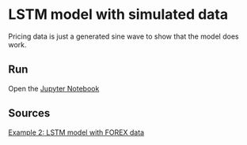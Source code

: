 # LSTM model with simulated data

Pricing data is just a generated sine wave to show that the model does work.

## Run

Open the [Jupyter Notebook](lstm-simulated.ipynb)

## Sources

[Example 2: LSTM model with FOREX data](../2-lstm-forex)
